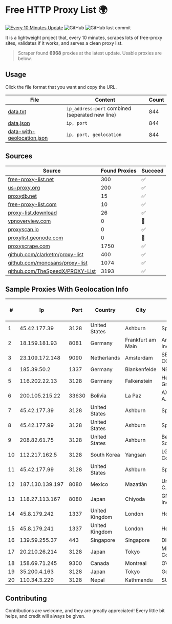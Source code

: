 
# Free HTTP Proxy List 🌍

[![Every 10 Minutes Update](https://github.com/mertguvencli/http-proxy-list/actions/workflows/main.yml/badge.svg?branch=main)](https://github.com/mertguvencli/http-proxy-list/actions/workflows/main.yml)
![GitHub](https://img.shields.io/github/license/mertguvencli/http-proxy-list)
![GitHub last commit](https://img.shields.io/github/last-commit/mertguvencli/http-proxy-list)

It is a lightweight project that, every 10 minutes, scrapes lots of free-proxy sites, validates if it works, and serves a clean proxy list.


> Scraper found **6968** proxies at the latest update. Usable proxies are below.

## Usage

Click the file format that you want and copy the URL.


|File|Content|Count|
|----|-------|-----|
|[data.txt](https://raw.githubusercontent.com/mertguvencli/http-proxy-list/main/proxy-list/data.txt)|`ip_address:port` combined (seperated new line)|844|
|[data.json](https://raw.githubusercontent.com/mertguvencli/http-proxy-list/main/proxy-list/data.json)|`ip, port`|844|
|[data-with-geolocation.json](https://raw.githubusercontent.com/mertguvencli/http-proxy-list/main/proxy-list/data-with-geolocation.json)|`ip, port, geolocation`|844|

## Sources

|Source|Found Proxies|Succeed|
|------|-------------|-------|
|[free-proxy-list.net](https://free-proxy-list.net)|300|✅|
|[us-proxy.org](https://www.us-proxy.org)|200|✅|
|[proxydb.net](http://proxydb.net)|15|✅|
|[free-proxy-list.com](https://free-proxy-list.com/?page=&port=&type%5B%5D=http&type%5B%5D=https&up_time=0&search=Search)|10|✅|
|[proxy-list.download](https://www.proxy-list.download/HTTP)|26|✅|
|[vpnoverview.com](https://vpnoverview.com/privacy/anonymous-browsing/free-proxy-servers)|0|🚫|
|[proxyscan.io](https://www.proxyscan.io)|0|✅|
|[proxylist.geonode.com](https://proxylist.geonode.com/api/proxy-list?limit=300&page=1&sort_by=lastChecked&sort_type=desc&protocols=http,https)|0|🚫|
|[proxyscrape.com](https://api.proxyscrape.com/v2/?request=displayproxies&protocol=http&timeout=10000&country=all&ssl=all&anonymity=all)|1750|✅|
|[github.com/clarketm/proxy-list](https://raw.githubusercontent.com/clarketm/proxy-list/master/proxy-list-raw.txt)|400|✅|
|[github.com/monosans/proxy-list](https://raw.githubusercontent.com/monosans/proxy-list/main/proxies/http.txt)|1074|✅|
|[github.com/TheSpeedX/PROXY-List](https://raw.githubusercontent.com/TheSpeedX/PROXY-List/master/http.txt)|3193|✅|


## Sample Proxies With Geolocation Info

|#|Ip|Port|Country|City|Internet Service Provider|
|-|--|----|-------|----|-------------------------|
|1|45.42.177.39|3128|United States|Ashburn|Sprint|
|2|18.159.181.93|8081|Germany|Frankfurt am Main|Amazon.com, Inc.|
|3|23.109.172.148|9090|Netherlands|Amsterdam|SERVERS-COM|
|4|185.39.50.2|1337|Germany|Blankenfelde|NETZNUTZ|
|5|116.202.22.13|3128|Germany|Falkenstein|Hetzner Online GmbH|
|6|200.105.215.22|33630|Bolivia|La Paz|AXS Bolivia S. A.|
|7|45.42.177.39|3128|United States|Ashburn|Sprint|
|8|45.42.177.99|3128|United States|Ashburn|Sprint|
|9|208.82.61.75|3128|United States|Ashburn|Bernardi Sounds|
|10|112.217.162.5|3128|South Korea|Yangsan|LG DACOM Corporation|
|11|45.42.177.99|3128|United States|Ashburn|Sprint|
|12|187.130.139.197|8080|Mexico|Mazatlán|Uninet S.A. de C.V.|
|13|118.27.113.167|8080|Japan|Chiyoda|GMO Internet, Inc.|
|14|45.8.179.242|1337|United Kingdom|London|Hostland LLC|
|15|45.8.179.241|1337|United Kingdom|London|Hostland LLC|
|16|139.59.255.37|443|Singapore|Singapore|DIGITALOCEAN|
|17|20.210.26.214|3128|Japan|Tokyo|Microsoft Corporation|
|18|158.69.71.245|9300|Canada|Montreal|OVH SAS|
|19|35.200.4.163|3128|Japan|Tokyo|Google LLC|
|20|110.34.3.229|3128|Nepal|Kathmandu|SUBISU C7|



## Contributing

Contributions are welcome, and they are greatly appreciated! Every
little bit helps, and credit will always be given.

